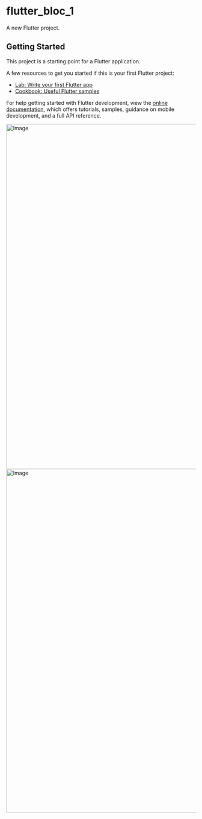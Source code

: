 # flutter_bloc_1

A new Flutter project.

## Getting Started

This project is a starting point for a Flutter application.

A few resources to get you started if this is your first Flutter project:

- [Lab: Write your first Flutter app](https://docs.flutter.dev/get-started/codelab)
- [Cookbook: Useful Flutter samples](https://docs.flutter.dev/cookbook)

For help getting started with Flutter development, view the
[online documentation](https://docs.flutter.dev/), which offers tutorials,
samples, guidance on mobile development, and a full API reference.

<img width="627" height="915" alt="Image" src="https://github.com/user-attachments/assets/ed98d9a6-358f-40f9-a9b3-7b0622208d5b" />                                                                                              
<img width="621" height="912" alt="Image" src="https://github.com/user-attachments/assets/9b144fb9-a3fd-4d34-97bc-d9b474989119" />                                                                                                    

